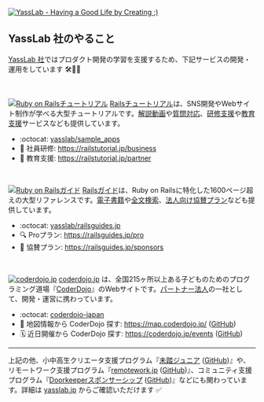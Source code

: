 [![YassLab - Having a Good Life by Creating ;)](https://i.gyazo.com/fadf98b71e1e9c7d1646eaa7c4216dd7.png)](https://yasslab.jp/ja/)

## YassLab 社のやること

[YassLab 社](https://yasslab.jp/ja/)ではプロダクト開発の学習を支援するため、下記サービスの開発・運用をしています 🛠💨✨

<br>

[![Ruby on Railsチュートリアル](https://yasslab.jp/img/header-railstutorial.png)](https://railstutorial.jp/)
[Railsチュートリアル](http://railstutorial.jp/)は、SNS開発やWebサイト制作が学べる大型チュートリアルです。[解説動画](https://railstutorial.jp/screencast)や[質問対応](https://railstutorial.jp/#learn-by)、[研修支援](https://railstutorial.jp/business)や[教育支援](https://railstutorial.jp/partner)サービスなども提供しています。

- :octocat: [yasslab/sample_apps](https://github.com/yasslab/sample_apps)
- :office: 社員研修: https://railstutorial.jp/business
- :school: 教育支援: https://railstutorial.jp/partner

<br>

[![Ruby on Railsガイド](https://yasslab.jp/img/header-railsguides.png)](https://railsguides.jp/)
[Railsガイド](https://railsguides.jp/)は、Ruby on Railsに特化した1600ページ超えの大型リファレンスです。[電子書籍](https://railsguides.jp/ebook)や[全文検索](https://railsguides.jp/pro)、[法人向け協賛プラン](https://railsguides.jp/sponsors)なども提供しています。
- :octocat: [yasslab/railsguides.jp](https://github.com/yasslab/railsguides.jp)
- :mag: Proプラン: https://railsguides.jp/pro
- :handshake: 協賛プラン: https://railsguides.jp/sponsors

<br>

[![coderdojo.jp](https://yasslab.jp/img/header-coderdojo-japan.png)](https://coderdojo.jp/)
[coderdojo.jp](https://coderdojo.jp/) は、全国215ヶ所以上ある子どものためのプログラミング道場『[CoderDojo](https://coderdojo.jp/)』のWebサイトです。[パートナー法人](https://coderdojo.jp/#partners)の一社として、開発・運営に携わっています。
- :octocat: [coderdojo-japan](https://github.com/coderdojo-japan)
- :japan: 地図情報から CoderDojo 探す: https://map.coderdojo.jp/ ([GitHub](https://github.com/coderdojo-japan/map.coderdojo.jp))
- :spiral_calendar: 近日開催から CoderDojo 探す: https://coderdojo.jp/events ([GitHub](https://github.com/coderdojo-japan/coderdojo.jp))

-----

上記の他、小中高生クリエータ支援プログラム『[未踏ジュニア](https://jr.mitou.org/) ([GitHub](https://github.com/mitou/jr.mitou.org))』や、リモートワーク支援プログラム『[remotework.jp](https://remotework.jp/) ([GitHub](https://github.com/remote-jp/remote-in-japan/blob/main/README.en.md))』、コミュニティ支援プログラム『[Doorkeeperスポンサーシップ](https://yasslab.jp/ja/doorkeeper/) ([GitHub](https://github.com/yasslab/doorkeeper_sponsorship))』などにも関わっています。詳細は [yasslab.jp](https://yasslab.jp/ja) からご確認いただけます :white_check_mark: 
